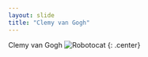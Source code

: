 ```yaml
---
layout: slide
title: "Clemy van Gogh"
---
```


Clemy van Gogh
![Robotocat](https://octodex.github.com/images/Robotocat.png)
{: .center}
